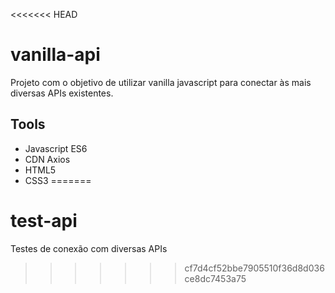 <<<<<<< HEAD
# vanilla-api
Projeto com o objetivo de utilizar vanilla javascript para conectar às mais diversas APIs existentes.

## Tools
- Javascript ES6
- CDN Axios
- HTML5
- CSS3
=======
# test-api
Testes de conexão com diversas APIs
>>>>>>> cf7d4cf52bbe7905510f36d8d036ce8dc7453a75
